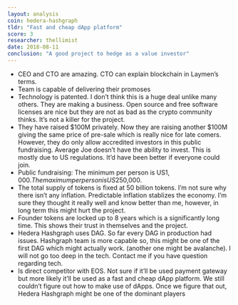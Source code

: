 ```yaml
---
layout: analysis
coin: hedera-hashgraph
tldr: "Fast and cheap dApp platform"
score: 3
researcher: thellimist
date: 2018-08-11
conclusion: "A good project to hedge as a value investor"
---
```


- CEO and CTO are amazing. CTO can explain blockchain in Laymen’s terms. 
- Team is capable of delivering their promoses
- Technology is patented. I don’t think this is a huge deal unlike many others. They are making a business. Open source and free software licenses are nice but they are not as bad as the crypto community thinks. It’s not a killer for the project. 
- They have raised $100M privately. Now they are raising another $100M giving the same price of pre-sale which is really nice for late comers. However, they do only allow accredited investors in this public fundraising. Average Joe doesn’t have the ability to invest. This is mostly due to US regulations. It’d have been better if everyone could join.
- Public fundraising: The minimum per person is US$1,000. The maximum per person is US$250,000.
- The total supply of tokens is fixed at 50 billion tokens. I’m not sure why there isn’t any inflation. Predictable inflation stablizes the economy. I’m sure they thought it really well and know better than me, however, in long term this might hurt the project.
- Founder tokens are locked up to 8 years which is a significantly long time. This shows their trust in themselves and the project.
- Hedera Hashgraph uses DAG. So far every DAG in production had issues. Hashgraph team is more capable so, this might be one of the first DAG which might actually work. (another one might be avalanche). I will not go too deep in the tech. Contact me if you have question regarding tech.
- Is direct competitor with EOS. Not sure if it’ll be used payment gateway but more likely it’ll be used as a fast and cheap dApp platform. We still couldn’t figure out how to make use of dApps. Once we figure that out, Hedera Hashgraph might be one of the dominant players
